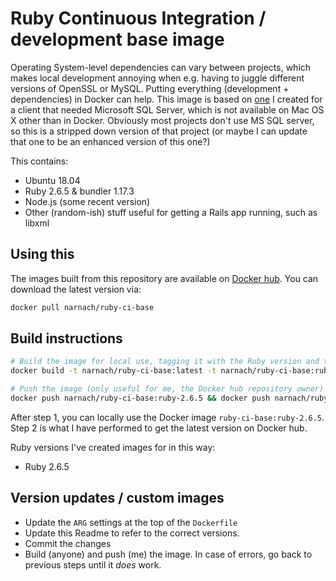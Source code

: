 # Ruby Continuous Integration / development base image

Operating System-level dependencies can vary between projects, which makes local development annoying when e.g. having to juggle different versions of OpenSSL or MySQL. Putting everything (development + dependencies) in Docker can help. This image is based on [one](https://github.com/Narnach/bl-ruby-ci-base) I created for a client that needed Microsoft SQL Server, which is not available on Mac OS X other than in Docker. Obviously most projects don't use MS SQL server, so this is a stripped down version of that project (or maybe I can update that one to be an enhanced version of this one?)

This contains:

- Ubuntu 18.04
- Ruby 2.6.5 & bundler 1.17.3
- Node.js (some recent version)
- Other (random-ish) stuff useful for getting a Rails app running, such as libxml

## Using this

The images built from this repository are available on [Docker hub](https://hub.docker.com/r/narnach/ruby-ci-base). You can download the latest version via:

```bash
docker pull narnach/ruby-ci-base
```

## Build instructions

```bash
# Build the image for local use, tagging it with the Ruby version and the "latest" tag.
docker build -t narnach/ruby-ci-base:latest -t narnach/ruby-ci-base:ruby-2.6.5 .

# Push the image (only useful for me, the Docker hub repository owner)
docker push narnach/ruby-ci-base:ruby-2.6.5 && docker push narnach/ruby-ci-base:latest
```

After step 1, you can locally use the Docker image `ruby-ci-base:ruby-2.6.5`.
Step 2 is what I have performed to get the latest version on Docker hub.

Ruby versions I've created images for in this way:

- Ruby 2.6.5

## Version updates / custom images

* Update the `ARG` settings at the top of the `Dockerfile`
* Update this Readme to refer to the correct versions.
* Commit the changes
* Build (anyone) and push (me) the image. In case of errors, go back to previous steps until it _does_ work.
